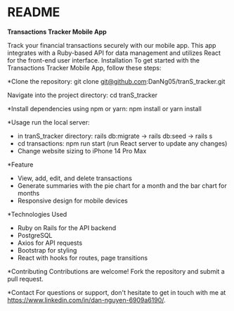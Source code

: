 # README

**Transactions Tracker Mobile App**

Track your financial transactions securely with our mobile app. This app integrates with a Ruby-based API for data management and utilizes React for the front-end user interface.
Installation
To get started with the Transactions Tracker Mobile App, follow these steps:

*Clone the repository:
git clone git@github.com:DanNg05/tranS_tracker.git

Navigate into the project directory:
cd tranS_tracker

*Install dependencies using npm or yarn:
npm install
or
yarn install

*Usage
run the local server:
- in tranS_tracker directory: rails db:migrate -> rails db:seed -> rails s
- cd transactions: npm run start (run React server to update any changes)
- Change website sizing to iPhone 14 Pro Max

*Feature
- View, add, edit, and delete transactions
- Generate summaries with the pie chart for a month and the bar chart for months
- Responsive design for mobile devices

*Technologies Used
- Ruby on Rails for the API backend
- PostgreSQL
- Axios for API requests
- Bootstrap for styling
- React with hooks for routes, page transitions


*Contributing
Contributions are welcome! Fork the repository and submit a pull request.

*Contact
For questions or support, don't hesitate to get in touch with me at https://www.linkedin.com/in/dan-nguyen-6909a6190/.

